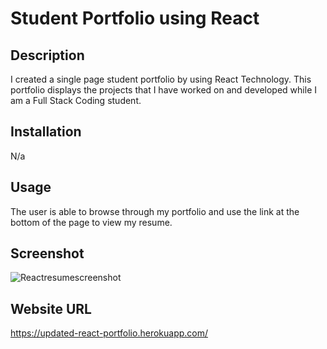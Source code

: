 # Student Portfolio using React 

## Description 
I created a single page student portfolio by using React Technology. This portfolio displays the projects that I have worked on and developed while I am a Full Stack Coding student. 

## Installation 
N/a

## Usage
The user is able to browse through my portfolio and use the link at the bottom of the page to view my resume. 

## Screenshot 
![Reactresumescreenshot](https://user-images.githubusercontent.com/107875628/218604265-fd1441bf-96d5-4fb8-acf4-8993c0b9c7de.jpg)

## Website URL 
https://updated-react-portfolio.herokuapp.com/
